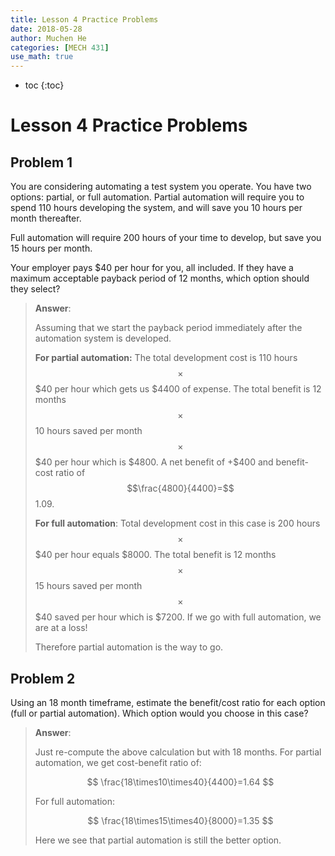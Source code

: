 ```yaml
---
title: Lesson 4 Practice Problems
date: 2018-05-28
author: Muchen He
categories: [MECH 431]
use_math: true
---
```




- toc
{:toc}

# Lesson 4 Practice Problems

## Problem 1

You are considering automating a test system you operate. You have two options: partial, or full automation.
Partial automation will require you to spend 110 hours developing the system, and will save you 10 hours per month thereafter.

Full automation will require 200 hours of your time to develop, but save you 15 hours per month.

Your employer pays $40 per hour for you, all included. If they have a maximum acceptable payback period of 12 months, which option should they select?

> **Answer**:
>
> Assuming that we start the payback period immediately after the automation system is developed.
>
> **For partial automation:**
> The total development cost is 110 hours $$\times$$ \$40 per hour which gets us \$4400 of expense. The total benefit is 12 months $$\times$$ 10 hours saved per month $$\times$$ \$40 per hour which is \$4800. A net benefit of +\$400  and benefit-cost ratio of $$\frac{4800}{4400}=$$1.09.
>
> **For full automation**:
> Total development cost in this case is 200 hours $$\times$$ \$40 per hour equals \$8000. The total benefit is 12 months $$\times$$ 15 hours saved per month $$\times$$ \$40 saved per hour which is \$7200. If we go with full automation, we are at a loss!
>
> Therefore partial automation is the way to go.



## Problem 2

Using an 18 month timeframe, estimate the benefit/cost ratio for each option (full or partial automation). Which option would you choose in this case?

> **Answer**:
>
> Just re-compute the above calculation but with 18 months. For partial automation, we get cost-benefit ratio of:
>
> $$
> \frac{18\times10\times40}{4400}=1.64
> $$
>
> For full automation:
>
> $$
> \frac{18\times15\times40}{8000}=1.35
> $$
>
> Here we see that partial automation is still the better option.
